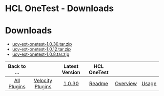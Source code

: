 
HCL OneTest - Downloads
=======================

# Downloads

- [ucv-ext-onetest-1.0.30.tar.zip](https://raw.githubusercontent.com/UrbanCode/IBM-UCV-PLUGINS/main/files/ucv-ext-onetest/ucv-ext-onetest-1.0.30.tar.zip)
- [ucv-ext-onetest-1.0.12.tar.zip](https://raw.githubusercontent.com/UrbanCode/IBM-UCV-PLUGINS/main/files/ucv-ext-onetest/ucv-ext-onetest-1.0.12.tar.zip)
- [ucv-ext-onetest-1.0.8.tar.zip](https://raw.githubusercontent.com/UrbanCode/IBM-UCV-PLUGINS/main/files/ucv-ext-onetest/ucv-ext-onetest-1.0.8.tar.zip)

|Back to ...||Latest Version|HCL OneTest |||
| :---: | :---: | :---: | :---: | :---: | :---: |
|[All Plugins](../../index.md)|[Velocity Plugins](../README.md)|[1.0.30](https://raw.githubusercontent.com/UrbanCode/IBM-UCV-PLUGINS/main/files/ucv-ext-onetest/ucv-ext-onetest-1.0.30.tar.zip)|[Readme](README.md)|[Overview](overview.md)|[Usage](usage.md)|
